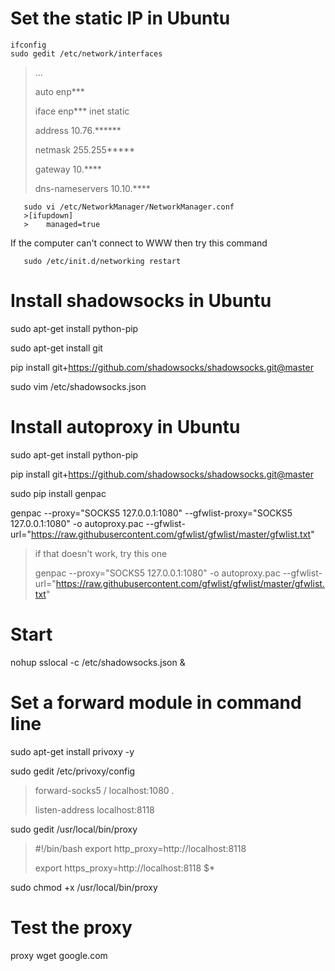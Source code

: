 # Set the static IP in Ubuntu
```shell
ifconfig
sudo gedit /etc/network/interfaces
```
>...
>
>auto enp***
>
>iface enp*** inet static 
>
>address 10.76.******
>
>netmask 255.255*****
>
>gateway 10.****
>
>dns-nameservers 10.10.****

```shell
   sudo vi /etc/NetworkManager/NetworkManager.conf
   >[ifupdown]
   >    managed=true
```
If the computer can't connect to WWW then try this command
```shell
   sudo /etc/init.d/networking restart
```
# Install shadowsocks in Ubuntu
sudo apt-get install python-pip

sudo apt-get install git

pip install git+https://github.com/shadowsocks/shadowsocks.git@master

sudo vim /etc/shadowsocks.json 

# Install autoproxy in Ubuntu
sudo apt-get install python-pip

pip install git+https://github.com/shadowsocks/shadowsocks.git@master

sudo pip install genpac

genpac --proxy="SOCKS5 127.0.0.1:1080" --gfwlist-proxy="SOCKS5 127.0.0.1:1080" -o autoproxy.pac --gfwlist-url="https://raw.githubusercontent.com/gfwlist/gfwlist/master/gfwlist.txt"
>if that doesn't work, try this one
>
>genpac --proxy="SOCKS5 127.0.0.1:1080" -o autoproxy.pac --gfwlist-url="https://raw.githubusercontent.com/gfwlist/gfwlist/master/gfwlist.txt"

# Start
nohup sslocal -c /etc/shadowsocks.json &

# Set a forward module in command line
sudo apt-get install privoxy -y

sudo gedit /etc/privoxy/config 
>forward-socks5 / localhost:1080 .
>
>listen-address localhost:8118

sudo gedit /usr/local/bin/proxy
>#!/bin/bash
>export http_proxy=http://localhost:8118
>
>export https_proxy=http://localhost:8118
>$*

sudo chmod +x /usr/local/bin/proxy 

# Test the proxy
proxy wget google.com
